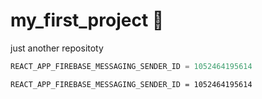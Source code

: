# my_first_project :love_letter:
just another repositoty
```javascript
REACT_APP_FIREBASE_MESSAGING_SENDER_ID = 1052464195614
```
```html
REACT_APP_FIREBASE_MESSAGING_SENDER_ID = 1052464195614
```
